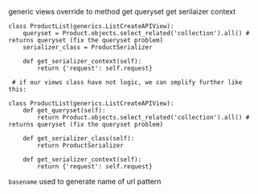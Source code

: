 
generic views override to method
get queryset
get serilaizer context


```
class ProductList(generics.ListCreateAPIView):
    queryset = Product.objects.select_related('collection').all() # returns queryset (fix the queryset problem)
    serializer_class = ProductSerializer

    def get_serializer_context(self):
        return {'request': self.request}

 # if our views class have not logic, we can smplify further like this:

class ProductList(generics.ListCreateAPIView):
    def get_queryset(self):
        return Product.objects.select_related('collection').all() # returns queryset (fix the queryset problem)
    
    def get_serializer_class(self):
        return ProductSerializer

    def get_serializer_context(self):
        return {'request': self.request}
```


`basename` used to generate name of url pattern
